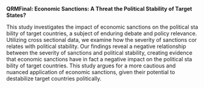 **QRMFinal: Economic Sanctions: A Threat the Political Stability of Target States?**


This study investigates the impact of economic sanctions on the political sta
bility of target countries, a subject of enduring debate and policy relevance.
Utilizing cross sectional data, we examine how the severity of sanctions cor
relates with political stability. Our findings reveal a negative relationship
between the severity of sanctions and political stability, creating evidence
that economic sanctions have in fact a negative impact on the political sta
bility of target countries. This study argues for a more cautious and nuanced
application of economic sanctions, given their potential to destabilize target
countries politically.
